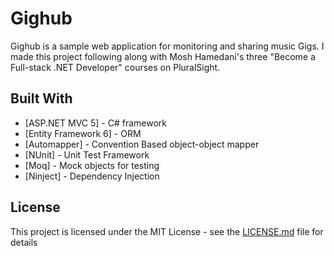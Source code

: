 # Gighub

Gighub is a sample web application for monitoring and sharing music Gigs.  I made this project following along with Mosh Hamedani's three "Become a Full-stack .NET Developer" courses on PluralSight.

## Built With

* [ASP.NET MVC 5] - C# framework
* [Entity Framework 6] - ORM
* [Automapper] - Convention Based object-object mapper
* [NUnit] - Unit Test Framework
* [Moq] - Mock objects for testing
* [Ninject] - Dependency Injection

## License

This project is licensed under the MIT License - see the [LICENSE.md](LICENSE.md) file for details
